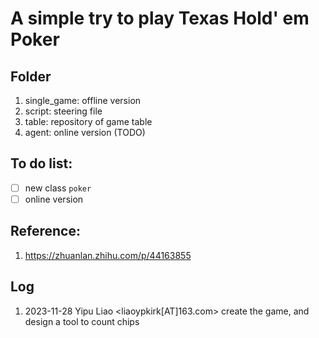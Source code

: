 # A simple try to play Texas Hold' em Poker

## Folder
1. single_game: offline version
2. script: steering file
3. table: repository of game table
4. agent: online version (TODO)

## To do list:
- [ ] new class `poker`
- [ ] online version

## Reference:
1. https://zhuanlan.zhihu.com/p/44163855


## Log
1. 2023-11-28 Yipu Liao <liaoypkirk[AT]163.com> create the game, and design a tool to count chips
